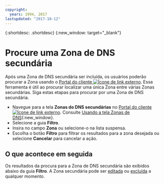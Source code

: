 ```yaml
---
copyright:
  years: 1994, 2017
lastupdated: "2017-10-12"
---
```


{:shortdesc: .shortdesc}
{:new_window: target="_blank"}

# Procure uma Zona de DNS secundária

Após uma Zona de DNS secundária ser incluída, os usuários poderão procurar a Zona usando o [Portal do cliente ![Ícone de link externo](../../icons/launch-glyph.svg "Ícone de link externo")](https://control.softlayer.com/). Essa ferramenta é útil ao procurar localizar uma única Zona entre várias Zonas secundárias. Siga estas etapas para procurar por uma Zona de DNS secundária.

* Navegue para a tela **Zonas do DNS secundárias** no [Portal do cliente ![Ícone de link externo](../../icons/launch-glyph.svg "Ícone de link externo")](https://control.softlayer.com/). Consulte [Usando a tela Zonas de DNS](use-dns-zones-screen.html){:new_window}.
* Selecione a guia **Filtro**.
* Insira no campo **Zona** ou selecione-o na lista suspensa.
* Escolha o botão **Filtro** para filtrar os resultados para a zona desejada ou selecione **Cancelar** para cancelar a ação.

## O que acontece em seguida

Os resultados da procura para a Zona de DNS secundária são exibidos abaixo da guia **Filtro**. A Zona secundária pode ser [editada](edit-secondary-dns-zone.html) ou [excluída](delete-secondary-dns-zone.html) a qualquer momento.
